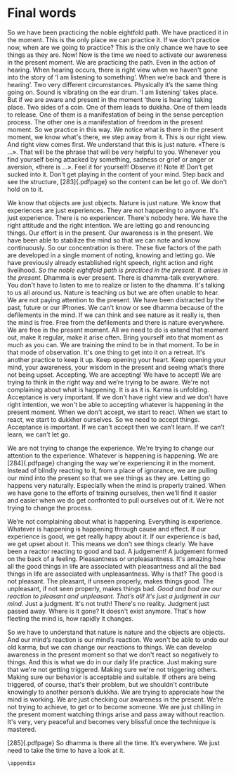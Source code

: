 

# Final words



So we have been practicing the noble eightfold path. We have practiced 
it in the moment. This is the only place we can practice it. If we don't practice now, when are we going to practice? This is the only chance we have to 
see things as they are. Now! Now is the time we need to activate our awareness in the present moment. We are practicing the path. Even in the action 
of hearing. When hearing occurs, there is right view when we haven't gone 
into the story of ‘I am listening to something’. When we’re back and ‘there 
is hearing’. Two very different circumstances. Physically it’s the same thing 
going on. Sound is vibrating on the ear drum. ‘I am listening’ takes place. 
But  if  we  are  aware  and  present  in  the  moment  ‘there  is  hearing’  taking 
place. Two sides of a coin. One of them leads to dukkha. One of them leads 
to release. One of them is a manifestation of being in the sense perception 
process. The other one is a manifestation of freedom in the present moment. 
So we practice in this way. We notice what is there in the present moment, 
we  know  what's  there,  we  step  away  from  it.  This  is  our  right  view. And 
right view comes first. We understand that this is just nature. «There is …». 
That will be the phrase that will be very helpful to you. Whenever you find 
yourself being attacked by something, sadness or grief or anger or aversion, 
«there is …». Feel it for yourself! Observe it! Note it! Don’t get sucked into 
it. Don't get playing in the content of your mind. Step back and see the structure, [283]{.pdfpage}  so the content can be let go of. We don't hold on to it.

We know that objects are just objects. Nature is just nature. We know 
that  experiences  are  just  experiences.  They  are  not  happening  to  anyone. 
It's just experience. There is no experiencer. There's nobody here. We have 
the right attitude and the right intention. We are letting go and renouncing 
things. Our effort is in the present. Our awareness is in the present. We have 
been able to stabilize the mind so that we can note and know continuously. 
So our concentration is there. These five factors of the path are developed 
in a single moment of noting, knowing and letting go. We have previously
already  established  right  speech,  right  action  and  right  livelihood.
*So  the 
noble  eightfold  path  is  practiced  in  the  present.  It  arises  in  the  present.*
Dhamma is ever present. There is dhamma-talk everywhere. You don't have 
to listen to me to realize or listen to the dhamma. It's talking to us all around 
us. Nature is teaching us but we are often unable to hear. We are not paying 
attention to the present. We have been distracted by the past, future or our 
iPhones. We  can't  know  or  see  dhamma  because  of  the  defilements  in  the 
mind. If we can think and see nature as it really is, then the mind is free. Free 
from the defilements and there is nature everywhere. We are free in the present moment. All we need to do is extend that moment out, make it regular, 
make it arise often. Bring yourself into that moment as much as you can. We 
are training the mind to be in that moment. To be in that mode of observation. It's one thing to get into it on a retreat. It's another practice to keep it 
up.  Keep  opening  your  heart.  Keep  opening  your  mind,  your  awareness, 
your wisdom in the present and seeing what’s there not being upset. Accepting. We are accepting! We have to accept! We are trying to think in the right 
way  and  we’re  trying  to  be  aware.  We're  not  complaining  about  what  is 
happening. It is as it is. Karma is unfolding. Acceptance is very important. 
If we don't have right view and we don't have right intention, we won't be 
able to accepting whatever is happening in the present moment. When we 
don't accept, we start to react. When we start to react, we start to dukkher 
ourselves. So we need to accept things. Acceptance is important. If we can't 
accept then we can’t learn. If we can’t learn, we can't let go.

We are not trying to change the experience. We're trying to change our 
attention  to  the  experience.  Whatever  is  happening  is  happening.  We  are 
 [284]{.pdfpage}  changing  the  way  we're  experiencing  it  in  the  moment.  Instead  of  blindly 
reacting to it, from a place of ignorance, we are pulling our mind into the 
present so that we see things as they are. Letting go happens very naturally. 
Especially  when  the  mind  is  properly  trained. When  we  have  gone  to  the 
efforts  of  training  ourselves,  then  we’ll  find  it  easier  and  easier  when  we 
do get confronted to pull ourselves out of it. We’re not trying to change the 
process.

We’re not complaining about what is happening. Everything is experience. Whatever is happening is happening through cause and effect. If our 
experience is good, we get really happy about it. If our experience is bad, we 
get upset about it. This means we don't see things clearly. We have been a 
reactor reacting to good and bad. A judgement! A judgement formed on the 
back of a feeling. Pleasantness or unpleasantness. It's amazing how all the 
good things in life are associated with pleasantness and all the bad things in 
life are associated with unpleasantness. Why is that? The good is not pleasant. The  pleasant,  if  unseen  properly,  makes  things  good. The  unpleasant,
if not seen properly, makes things bad.
*Good and bad are our reaction to*
*pleasant and unpleasant. That’s all! It's just a judgment in our mind*. Just 
a  judgment.  It's  not  truth!  There's  no  reality.  Judgment  just  passed  away. 
Where is it gone? It doesn't exist anymore. That's how fleeting the mind is, 
how rapidly it changes.

So  we  have  to  understand  that  nature  is  nature  and  the  objects  are 
objects. And our mind’s reaction is our mind’s reaction. We won't be able 
to undo our old karma, but we can change our reactions to things. We can 
develop  awareness  in  the  present  moment  so  that  we  don't  react  so  negatively to things. And this is what we do in our daily life practice. Just making 
sure that we're not getting triggered. Making sure we're not triggering others. 
Making sure our behavior is acceptable and suitable. If others are being triggered, of course, that's their problem, but we shouldn't contribute knowingly 
to  another  person’s  dukkha.  We  are  trying  to  appreciate  how  the  mind  is 
working. We are just checking our awareness in the present. We’re not trying 
to achieve, to get or to become someone. We are just chilling in the present 
moment watching things arise and pass away without reaction. It's very, very 
peaceful and becomes very blissful once the technique is mastered.

[285]{.pdfpage}  So dhamma is there all the time. It’s everywhere. We just need to take 
the time to have a look at it.

```{raw} latex
\appendix
```

